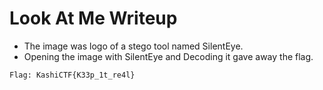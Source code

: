 # Look At Me Writeup

- The image was logo of a stego tool named SilentEye.
- Opening the image with SilentEye and Decoding it gave away the flag.

```
Flag: KashiCTF{K33p_1t_re4l}
```